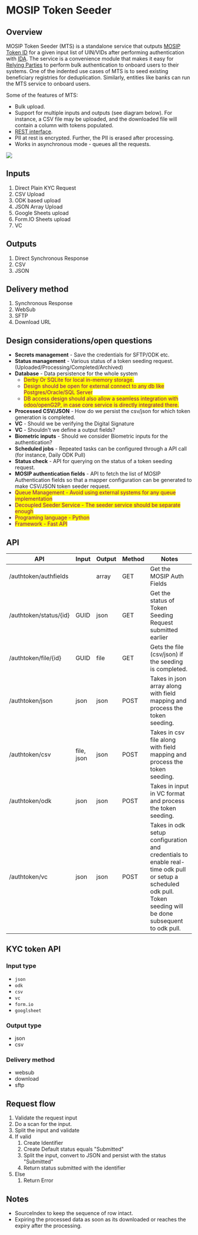 # MOSIP Token Seeder

## Overview

MOSIP Token Seeder (MTS) is a standalone service that outputs [MOSIP Token ID](https://docs.mosip.io/1.2.0/id-lifecycle-management/identifiers#token-id) for a given input list of UIN/VIDs after performing authentication with [IDA](https://docs.mosip.io/1.2.0/id-authentication). The service is a convenience module that makes it easy for [Relying Parties](https://docs.mosip.io/1.2.0/id-authentication#relying-parties-and-policies) to perform bulk authentication to onboard users to their systems. One of the indented use cases of MTS is to seed existing beneficiary registries for deduplication. Similarly, entities like banks can run the MTS service to onboard users.

Some of the features of MTS:

* Bulk upload.
* Support for multiple inputs and outputs (see diagram below). For instance, a CSV file may be uploaded, and the downloaded file will contain a column with tokens populated.
* [REST interface](mosip-token-seeder.md#api).
* PII at rest is encrypted. Further, the PII is erased after processing.
* Works in asynchronous mode - queues all the requests.

![](https://github.com/mosip/openg2p/raw/main/docs/.gitbook/assets/seeder.png)

## Inputs

1. Direct Plain KYC Request
2. CSV Upload
3. ODK based upload
4. JSON Array Upload
5. Google Sheets upload
6. Form.IO Sheets upload
7. VC

## Outputs

1. Direct Synchronous Response
2. CSV
3. JSON

## Delivery method

1. Synchronous Response
2. WebSub
3. SFTP
4. Download URL

## Design considerations/open questions

* **Secrets management** - Save the credentials for SFTP/ODK etc.
* **Status management** - Various status of a token seeding request. (Uploaded/Processing/Completed/Archived)
* **Database** - Data persistence for the whole system
  * <mark style="color:purple;">Derby Or SQLite for local in-memory storage.</mark>
  * <mark style="color:purple;">Design should be open for external connect to any db like Postgres/Oracle/SQL Server</mark>
  * <mark style="color:purple;">DB access design should also allow a seamless integration with odoo/openG2P, in case core service is directly integrated there.</mark>
* **Processed CSV/JSON** - How do we persist the csv/json for which token generation is completed.
* **VC** - Should we be verifying the Digital Signature
* **VC** - Shouldn't we define a output fields?
* **Biometric inputs** - Should we consider Biometric inputs for the authentication?
* **Scheduled jobs** - Repeated tasks can be configured through a API call (for instance, Daily ODK Pull)
* **Status check** - API for querying on the status of a token seeding request.
* **MOSIP authentication fields** - API to fetch the list of MOSIP Authentication fields so that a mapper configuration can be generated to make CSV/JSON token seeder request.
* <mark style="color:purple;">Queue Management - Avoid using external systems for any queue implementation</mark>
* <mark style="color:purple;">Decoupled Seeder Service - The seeder service should be separate enough</mark>
* <mark style="color:purple;">Programing language - Python</mark>
* <mark style="color:purple;">Framework - Fast API</mark>

## API

| API                    | Input      | Output | Method | Notes                                                                                                                                                           |
| ---------------------- | ---------- | ------ | ------ | --------------------------------------------------------------------------------------------------------------------------------------------------------------- |
| /authtoken/authfields  |            | array  | GET    | Get the MOSIP Auth Fields                                                                                                                                       |
| /authtoken/status/{id} | GUID       | json   | GET    | Get the status of Token Seeding Request submitted earlier                                                                                                       |
| /authtoken/file/{id}   | GUID       | file   | GET    | Gets the file (csv/json) if the seeding is completed.                                                                                                           |
| /authtoken/json        | json       | json   | POST   | Takes in json array along with field mapping and process the token seeding.                                                                                     |
| /authtoken/csv         | file, json | json   | POST   | Takes in csv file along with field mapping and process the token seeding.                                                                                       |
| /authtoken/odk         | json       | json   | POST   | Takes in input in VC format and process the token seeding.                                                                                                      |
| /authtoken/vc          | json       | json   | POST   | Takes in odk setup configuration and credentials to enable real-time odk pull or setup a scheduled odk pull. Token seeding will be done subsequent to odk pull. |

## KYC token API

### Input type

* `json`
* `odk`
* `csv`
* `vc`
* `form.io`
* `googlsheet`

### Output type <a href="#output-type" id="output-type"></a>

* json
* csv

### Delivery method

* websub
* download
* sftp

## Request flow

1. Validate the request input
2. Do a scan for the input.
3. Split the input and validate
4. If valid
   1. Create Identifier
   2. Create Default status equals "Submitted"
   3. Split the input, convert to JSON and persist with the status "Submitted"
   4. Return status submitted with the identifier
5. Else
   1. Return Error

## Notes

* SourceIndex to keep the sequence of row intact.
* Expiring the processed data as soon as its downloaded or reaches the expiry after the processing.
